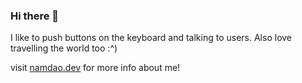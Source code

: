 ### Hi there 👋

I like to push buttons on the keyboard and talking to users. Also love travelling the world too :^)

visit [namdao.dev](https://www.namdao.dev/) for more info about me!
